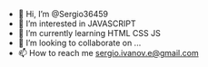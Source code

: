- 👋 Hi, I’m @Sergio36459
- 👀 I’m interested in JAVASCRIPT
- 🌱 I’m currently learning HTML CSS JS
- 💞️ I’m looking to collaborate on ...
- 📫 How to reach me sergio.ivanov.e@gmail.com

<!---
Sergio36459/Sergio36459 is a ✨ special ✨ repository because its `README.md` (this file) appears on your GitHub profile.
You can click the Preview link to take a look at your changes.
--->
